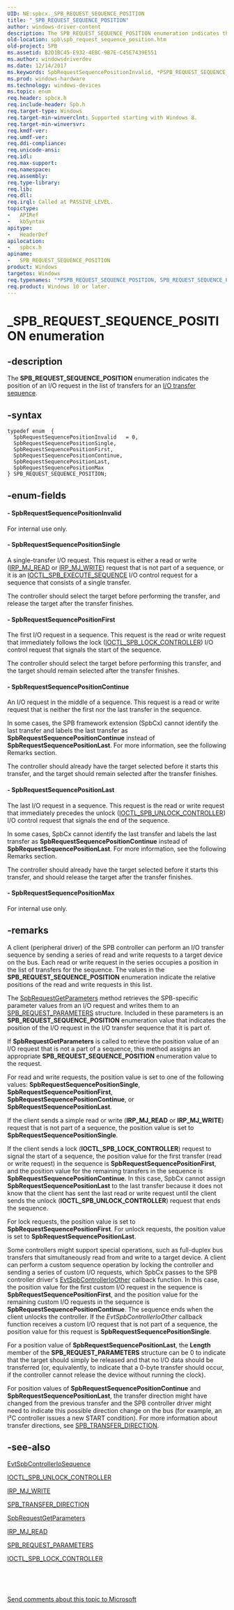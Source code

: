 ```yaml
---
UID: NE:spbcx._SPB_REQUEST_SEQUENCE_POSITION
title: "_SPB_REQUEST_SEQUENCE_POSITION"
author: windows-driver-content
description: The SPB_REQUEST_SEQUENCE_POSITION enumeration indicates the position of an I/O request in the list of transfers for an I/O transfer sequence.
old-location: spb\spb_request_sequence_position.htm
old-project: SPB
ms.assetid: B2D1BC45-E932-4EBC-9B7E-C45E7439E551
ms.author: windowsdriverdev
ms.date: 12/14/2017
ms.keywords: SpbRequestSequencePositionInvalid, *PSPB_REQUEST_SEQUENCE_POSITION, SPB.spb_request_sequence_position, SPB_REQUEST_SEQUENCE_POSITION, SpbRequestSequencePositionLast, SPB_REQUEST_SEQUENCE_POSITION enumeration [Buses], SpbRequestSequencePositionFirst, spbcx/SPB_REQUEST_SEQUENCE_POSITION, spbcx/SpbRequestSequencePositionContinue, spbcx/SpbRequestSequencePositionInvalid, SpbRequestSequencePositionMax, spbcx/SpbRequestSequencePositionFirst, spbcx/SpbRequestSequencePositionMax, spbcx/SpbRequestSequencePositionSingle, spbcx/SpbRequestSequencePositionLast, _SPB_REQUEST_SEQUENCE_POSITION, SpbRequestSequencePositionContinue, SpbRequestSequencePositionSingle
ms.prod: windows-hardware
ms.technology: windows-devices
ms.topic: enum
req.header: spbcx.h
req.include-header: Spb.h
req.target-type: Windows
req.target-min-winverclnt: Supported starting with Windows 8.
req.target-min-winversvr: 
req.kmdf-ver: 
req.umdf-ver: 
req.ddi-compliance: 
req.unicode-ansi: 
req.idl: 
req.max-support: 
req.namespace: 
req.assembly: 
req.type-library: 
req.lib: 
req.dll: 
req.irql: Called at PASSIVE_LEVEL.
topictype:
-	APIRef
-	kbSyntax
apitype:
-	HeaderDef
apilocation:
-	spbcx.h
apiname:
-	SPB_REQUEST_SEQUENCE_POSITION
product: Windows
targetos: Windows
req.typenames: "*PSPB_REQUEST_SEQUENCE_POSITION, SPB_REQUEST_SEQUENCE_POSITION"
req.product: Windows 10 or later.
---
```


# _SPB_REQUEST_SEQUENCE_POSITION enumeration


## -description


The <b>SPB_REQUEST_SEQUENCE_POSITION</b> enumeration indicates the position of an I/O request in the list of transfers for an <a href="https://msdn.microsoft.com/7415DB28-5E93-4F47-B169-7C652969D4C7">I/O transfer sequence</a>.


## -syntax


````
typedef enum  { 
  SpbRequestSequencePositionInvalid   = 0,
  SpbRequestSequencePositionSingle,
  SpbRequestSequencePositionFirst,
  SpbRequestSequencePositionContinue,
  SpbRequestSequencePositionLast,
  SpbRequestSequencePositionMax
} SPB_REQUEST_SEQUENCE_POSITION;
````


## -enum-fields




#### - SpbRequestSequencePositionInvalid

For internal use only.


#### - SpbRequestSequencePositionSingle

A single-transfer I/O request. This request is either a read or write (<a href="https://msdn.microsoft.com/library/windows/hardware/ff549327">IRP_MJ_READ</a> or <a href="https://msdn.microsoft.com/library/windows/hardware/ff550819">IRP_MJ_WRITE</a>) request that is not part of a sequence, or it is an <a href="https://msdn.microsoft.com/library/windows/hardware/hh450857">IOCTL_SPB_EXECUTE_SEQUENCE</a> I/O control request for a sequence that consists of a single transfer.

The controller should select the target before performing the transfer, and release the target after the transfer finishes.


#### - SpbRequestSequencePositionFirst

The first I/O request in a sequence. This request is the read or write request that immediately follows the lock (<a href="https://msdn.microsoft.com/library/windows/hardware/hh450858">IOCTL_SPB_LOCK_CONTROLLER</a>) I/O control request that signals the start of the sequence.

 The controller should select the target before performing this transfer, and the target should remain selected after the transfer finishes.


#### - SpbRequestSequencePositionContinue

An I/O request in the middle of a sequence. This request is a read or write request that is neither the first nor the last transfer in the sequence.

In some cases, the SPB framework extension (SpbCx) cannot identify the last transfer and labels the last transfer as <b>SpbRequestSequencePositionContinue</b> instead of <b>SpbRequestSequencePositionLast</b>. For more information, see the following Remarks section.

The controller should already have the target selected before it starts this transfer, and the target should remain selected after the transfer finishes.


#### - SpbRequestSequencePositionLast

The last I/O request in a sequence. This request is the read or write request that immediately precedes the unlock (<a href="https://msdn.microsoft.com/library/windows/hardware/hh450859">IOCTL_SPB_UNLOCK_CONTROLLER</a>) I/O control request that signals the end of the sequence.

In some cases, SpbCx cannot identify the last transfer and labels the last transfer as <b>SpbRequestSequencePositionContinue</b> instead of <b>SpbRequestSequencePositionLast</b>. For more information, see the following Remarks section.

The controller should already have the target selected before it starts this transfer, and should release the target after the transfer finishes.


#### - SpbRequestSequencePositionMax

For internal use only.


## -remarks


A client (peripheral driver) of the SPB controller can perform an I/O transfer sequence by sending a series of read and write requests to a target device on the bus. Each read or write request in the series occupies a position in the list of transfers for the sequence. The values in the <b>SPB_REQUEST_SEQUENCE_POSITION</b> enumeration indicate the relative positions of the read and write requests in this list.

The <a href="https://msdn.microsoft.com/library/windows/hardware/hh450922">SpbRequestGetParameters</a> method retrieves the SPB-specific parameter values from an I/O request and writes them to an <a href="https://msdn.microsoft.com/91A5C504-7072-4B64-86F1-2BDE616CCA31">SPB_REQUEST_PARAMETERS</a> structure. Included in these parameters is an <b>SPB_REQUEST_SEQUENCE_POSITION</b> enumeration value that indicates the position of the I/O request in the I/O transfer sequence that it is part of.

If <b>SpbRequestGetParameters</b> is called to retrieve the position value of an I/O request that is not a part of a sequence, this method assigns an appropriate <b>SPB_REQUEST_SEQUENCE_POSITION</b> enumeration value to the request.

For read and write requests, the position value is set to one of the following values: <b>SpbRequestSequencePositionSingle</b>, <b>SpbRequestSequencePositionFirst</b>, <b>SpbRequestSequencePositionContinue</b>, or <b>SpbRequestSequencePositionLast</b>.

If the client sends a simple read or write (<b>IRP_MJ_READ</b> or <b>IRP_MJ_WRITE</b>) request that is not part of a sequence, the position value is set to <b>SpbRequestSequencePositionSingle</b>.

If the client sends a lock (<b>IOCTL_SPB_LOCK_CONTROLLER</b>) request to signal the start of a sequence, the position value for the first transfer (read or write request) in the sequence is <b>SpbRequestSequencePositionFirst</b>, and the position value for the remaining transfers in the sequence is <b>SpbRequestSequencePositionContinue</b>. In this case, SpbCx cannot assign <b>SpbRequestSequencePositionLast</b> to the last transfer because it does not know that the client has sent the last read or write request until the client sends the unlock (<b>IOCTL_SPB_UNLOCK_CONTROLLER</b>) request that ends the sequence.

For lock requests, the position value is set to <b>SpbRequestSequencePositionFirst</b>. For unlock requests, the position value is set to <b>SpbRequestSequencePositionLast</b>.

Some controllers might support special operations, such as full-duplex bus transfers that simultaneously read from and write to a target device. A client can perform a custom sequence operation by locking the controller and sending a series of custom I/O requests, which SpbCx passes to the SPB controller driver's <a href="https://msdn.microsoft.com/5A4BC061-4703-4C46-BD5D-A891F3DA8842">EvtSpbControllerIoOther</a> callback function. In this case, the position value for the first custom I/O request in the sequence is <b>SpbRequestSequencePositionFirst</b>, and the position value for the remaining custom I/O requests in the sequence is <b>SpbRequestSequencePositionContinue</b>. The sequence ends when the client unlocks the controller. If the <i>EvtSpbControllerIoOther</i> callback function receives a custom I/O request that is not part of a sequence, the position value for this request is <b>SpbRequestSequencePositionSingle</b>.

For a position value of <b>SpbRequestSequencePositionLast</b>, the <b>Length</b> member of the <b>SPB_REQUEST_PARAMETERS</b> structure can be 0 to indicate that the target should simply be released and that no I/O data should be transferred (or, equivalently, to indicate that a 0-byte transfer should occur, if the controller cannot release the device without running the clock).

For position values of <b>SpbRequestSequencePositionContinue</b> and <b>SpbRequestSequencePositionLast</b>, the transfer direction might have changed from the previous transfer and the SPB controller driver might need to indicate this possible direction change on the bus (for example, an I²C controller issues a new START condition). For more information about transfer directions, see <a href="https://msdn.microsoft.com/library/windows/hardware/hh406220">SPB_TRANSFER_DIRECTION</a>.



## -see-also

<a href="https://msdn.microsoft.com/C56F1528-5FDA-4BC9-AB32-7882FB0F7713">EvtSpbControllerIoSequence</a>

<a href="https://msdn.microsoft.com/library/windows/hardware/hh450859">IOCTL_SPB_UNLOCK_CONTROLLER</a>

<a href="https://msdn.microsoft.com/library/windows/hardware/ff550819">IRP_MJ_WRITE</a>

<a href="https://msdn.microsoft.com/library/windows/hardware/hh406220">SPB_TRANSFER_DIRECTION</a>

<a href="https://msdn.microsoft.com/library/windows/hardware/hh450922">SpbRequestGetParameters</a>

<a href="https://msdn.microsoft.com/library/windows/hardware/ff549327">IRP_MJ_READ</a>

<a href="https://msdn.microsoft.com/91A5C504-7072-4B64-86F1-2BDE616CCA31">SPB_REQUEST_PARAMETERS</a>

<a href="https://msdn.microsoft.com/library/windows/hardware/hh450858">IOCTL_SPB_LOCK_CONTROLLER</a>

 

 

<a href="mailto:wsddocfb@microsoft.com?subject=Documentation%20feedback [SPB\buses]:%20SPB_REQUEST_SEQUENCE_POSITION enumeration%20 RELEASE:%20(12/14/2017)&amp;body=%0A%0APRIVACY STATEMENT%0A%0AWe use your feedback to improve the documentation. We don't use your email address for any other purpose, and we'll remove your email address from our system after the issue that you're reporting is fixed. While we're working to fix this issue, we might send you an email message to ask for more info. Later, we might also send you an email message to let you know that we've addressed your feedback.%0A%0AFor more info about Microsoft's privacy policy, see http://privacy.microsoft.com/en-us/default.aspx." title="Send comments about this topic to Microsoft">Send comments about this topic to Microsoft</a>

